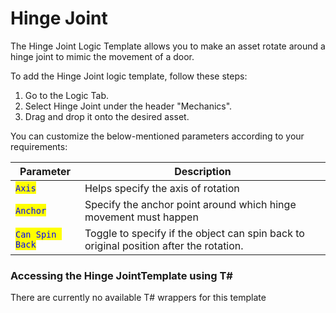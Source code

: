 # Hinge Joint

The Hinge Joint Logic Template allows you to make an asset rotate around a hinge joint to mimic the movement of a door.  &#x20;

To add the Hinge Joint logic template, follow these steps:

1. Go to the Logic Tab.
2. Select Hinge Joint under the header "Mechanics".
3. Drag and drop it onto the desired asset.

You can customize the below-mentioned parameters according to your requirements:

| Parameter                                        | Description                                                                            |
| ------------------------------------------------ | -------------------------------------------------------------------------------------- |
| <mark style="color:blue;">`Axis`</mark>          | Helps specify the axis of rotation                                                     |
| <mark style="color:blue;">`Anchor`</mark>        | Specify the anchor point around which hinge movement must happen                       |
| <mark style="color:blue;">`Can Spin Back`</mark> | Toggle to specify if the object can spin back to original position after the rotation. |

### Accessing the Hinge JointTemplate using T\#

There are currently no available T# wrappers for this template


